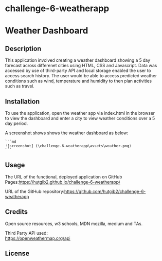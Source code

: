 # challenge-6-weatherapp

# Weather Dashboard

## Description
This application involved creating a weather dashboard showing a 5 day forecast across differenet cities using HTML, CSS and Javascript. Data was accessed by use of third-party API and local storage enabled the user to access search history. The user would be able to access predicted weather conditions such as wind, temperature and humidity to then plan activities such as travel.

## Installation

To use the application, open the weather app via index.html in the browser to view the dashboard and enter a city to view weather conditions over a 5 day period.

A screenshot shows shows the weather dashboard as below: 


    ```md
    ![screenshot] (\challenge-6-weatherapp\assets\weather.png)
    ```


## Usage

The URL of the functional, deployed application on GitHub Pages:https://hutgib2.github.io/challenge-6-weatherapp/

URL of the GitHub repository:https://github.com/hutgib2/challenge-6-weatherapp



## Credits
Open source resources, w3 schools, MDN mozilla, medium and TAs.



Third Party API used:  
https://openweathermap.org/api


## License









